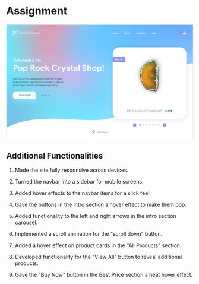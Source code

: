 # Assignment

![Design of Assignment](./Capture.PNG)

## Additional Functionalities

1. Made the site fully responsive across devices.

2. Turned the navbar into a sidebar for mobile screens.

3. Added hover effects to the navbar items for a slick feel.

4. Gave the buttons in the intro section a hover effect to make them pop.

5. Added functionality to the left and right arrows in the intro section carousel.

6. Implemented a scroll animation for the "scroll down" button.

7. Added a hover effect on product cards in the "All Products" section.

8. Developed functionality for the "View All" button to reveal additional products.

9. Gave the "Buy Now" button in the Best Price section a neat hover effect.
